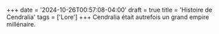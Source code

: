 +++
date = '2024-10-26T00:57:08-04:00'
draft = true
title = 'Histoire de Cendralia'
tags = ['Lore']
+++
Cendralia était autrefois un grand empire millénaire.
